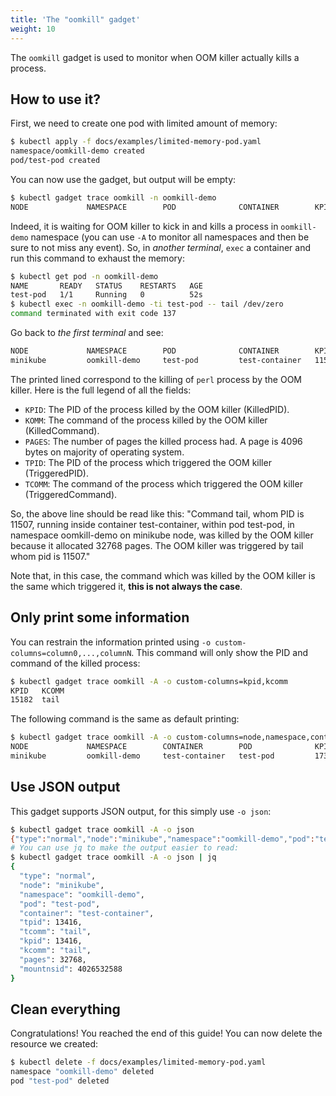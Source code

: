 ```yaml
---
title: 'The "oomkill" gadget'
weight: 10
---
```


The `oomkill` gadget is used to monitor when OOM killer actually kills a process.

## How to use it?

First, we need to create one pod with limited amount of memory:

```bash
$ kubectl apply -f docs/examples/limited-memory-pod.yaml
namespace/oomkill-demo created
pod/test-pod created
```

You can now use the gadget, but output will be empty:

```bash
$ kubectl gadget trace oomkill -n oomkill-demo
NODE             NAMESPACE        POD              CONTAINER        KPID   KCOMM            PAGES  TPID             TCOMM
```

Indeed, it is waiting for OOM killer to kick in and kills a process in `oomkill-demo` namespace (you can use `-A` to monitor all namespaces and then be sure to not miss any event).
So, in *another terminal*, `exec` a container and run this command to exhaust the memory:

```bash
$ kubectl get pod -n oomkill-demo
NAME       READY   STATUS    RESTARTS   AGE
test-pod   1/1     Running   0          52s
$ kubectl exec -n oomkill-demo -ti test-pod -- tail /dev/zero
command terminated with exit code 137
```

Go back to *the first terminal* and see:

```bash
NODE             NAMESPACE        POD              CONTAINER        KPID   KCOMM            PAGES  TPID             TCOMM
minikube         oomkill-demo     test-pod         test-container   11507  tail             32768  11507  tail
```

The printed lined correspond to the killing of `perl` process by the OOM killer.
Here is the full legend of all the fields:

* `KPID`: The PID of the process killed by the OOM killer (KilledPID).
* `KOMM`: The command of the process killed by the OOM killer (KilledCommand).
* `PAGES`: The number of pages the killed process had. A page is 4096 bytes on majority of operating system.
* `TPID`: The PID of the process which triggered the OOM killer (TriggeredPID).
* `TCOMM`: The command of the process which triggered the OOM killer (TriggeredCommand).

So, the above line should be read like this: "Command tail, whom PID is 11507, running inside container test-container, within pod test-pod, in namespace oomkill-demo on minikube node, was killed by the OOM killer because it allocated 32768 pages. The OOM killer was triggered by tail whom pid is 11507."

Note that, in this case, the command which was killed by the OOM killer is the same which triggered it, **this is not always the case**.

## Only print some information

You can restrain the information printed using `-o custom-columns=column0,...,columnN`.
This command will only show the PID and command of the killed process:

```bash
$ kubectl gadget trace oomkill -A -o custom-columns=kpid,kcomm
KPID   KCOMM
15182  tail
```

The following command is the same as default printing:

```bash
$ kubectl gadget trace oomkill -A -o custom-columns=node,namespace,container,pod,kpid,kcomm,pages,tpid,tcomm
NODE             NAMESPACE        CONTAINER        POD              KPID   KCOMM            PAGES  TPID   TCOMM
minikube         oomkill-demo     test-container   test-pod         17349  tail             32768  17349  tail
```

## Use JSON output

This gadget supports JSON output, for this simply use `-o json`:

```bash
$ kubectl gadget trace oomkill -A -o json
{"type":"normal","node":"minikube","namespace":"oomkill-demo","pod":"test-pod","container":"test-container","tpid":13416,"tcomm":"tail","kpid":13416,"kcomm":"tail","pages":32768,"mountnsid":4026532588}
# You can use jq to make the output easier to read:
$ kubectl gadget trace oomkill -A -o json | jq
{
  "type": "normal",
  "node": "minikube",
  "namespace": "oomkill-demo",
  "pod": "test-pod",
  "container": "test-container",
  "tpid": 13416,
  "tcomm": "tail",
  "kpid": 13416,
  "kcomm": "tail",
  "pages": 32768,
  "mountnsid": 4026532588
}
```

## Clean everything

Congratulations! You reached the end of this guide!
You can now delete the resource we created:

```bash
$ kubectl delete -f docs/examples/limited-memory-pod.yaml
namespace "oomkill-demo" deleted
pod "test-pod" deleted
```
